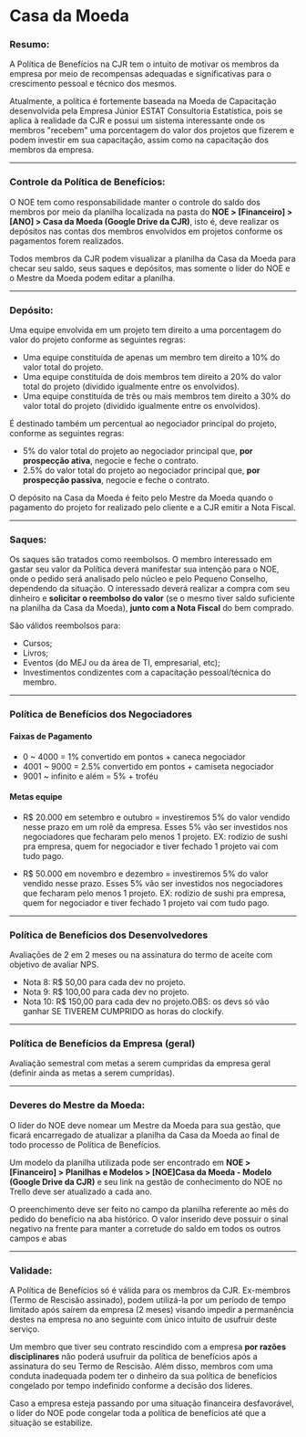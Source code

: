 # Casa da Moeda

### Resumo:

A Política de Benefícios na CJR tem o intuito de motivar os membros da empresa por meio de recompensas adequadas e significativas para o crescimento pessoal e técnico dos mesmos. 

Atualmente, a política é fortemente baseada na Moeda de Capacitação desenvolvida pela Empresa Júnior ESTAT Consultoria Estatística, pois se aplica à realidade da CJR e possui um sistema interessante onde os membros "recebem" uma porcentagem do valor dos projetos que fizerem e podem investir em sua capacitação, assim como na capacitação dos membros da empresa.

---

### Controle da Política de Benefícios:

O NOE tem como responsabilidade manter o controle do saldo dos membros por meio da planilha localizada na pasta do **NOE > [Financeiro] > [ANO] > Casa da Moeda (Google Drive da CJR)**, isto é, deve realizar os depósitos nas contas dos membros envolvidos em projetos conforme os pagamentos forem realizados.

Todos membros da CJR podem visualizar a planilha da Casa da Moeda para checar seu saldo, seus saques e depósitos, mas somente o líder do NOE e o Mestre da Moeda podem editar a planilha.

---

### Depósito:

Uma equipe envolvida em um projeto tem direito a uma porcentagem do valor do projeto conforme as seguintes regras:
* Uma equipe constituída de apenas um membro tem direito a 10% do valor total do projeto.
* Uma equipe constituída de dois membros tem direito a 20% do valor total do projeto (dividido igualmente entre os envolvidos).
* Uma equipe constituída de três ou mais membros tem direito a 30% do valor total do projeto (dividido igualmente entre os envolvidos). 

É destinado também um percentual ao negociador principal do projeto, conforme as seguintes regras: 
* 5% do valor total do projeto ao negociador principal que, **por prospecção ativa**, negocie e feche o contrato. 
* 2.5% do valor total do projeto ao negociador principal que, **por prospecção passiva**, negocie e feche o contrato.

O depósito na Casa da Moeda é feito pelo Mestre da Moeda quando o pagamento do projeto for realizado pelo cliente e a CJR emitir a Nota Fiscal.

---

### Saques:

Os saques são tratados como reembolsos. O membro interessado em gastar seu valor da Política deverá manifestar sua intenção para o NOE, onde o pedido será analisado pelo núcleo e pelo Pequeno Conselho, dependendo da situação. O interessado deverá realizar a compra com seu dinheiro e **solicitar o reembolso do valor** (se o mesmo tiver saldo suficiente na planilha da Casa da Moeda), **junto com a Nota Fiscal** do bem comprado. 

São válidos reembolsos para:
* Cursos;
* Livros;
* Eventos (do MEJ ou da área de TI, empresarial, etc);
* Investimentos condizentes com a capacitação pessoal/técnica do membro.

---

### Política de Benefícios dos Negociadores

#### Faixas de Pagamento

- 0 ~ 4000 = 1% convertido em pontos + caneca negociador
- 4001 ~ 9000 = 2.5% convertido em pontos + camiseta negociador
- 9001 ~ infinito e além = 5% + troféu

#### Metas equipe
- R$ 20.000 em setembro e outubro = investiremos 5% do valor vendido nesse prazo em um rolê da empresa. Esses 5% vão ser investidos nos negociadores que fecharam pelo menos 1 projeto. EX: rodízio de sushi pra empresa, quem for negociador e tiver fechado 1 projeto vai com tudo pago.    

- R$ 50.000 em novembro e dezembro = investiremos 5% do valor vendido nesse prazo. Esses 5% vão ser investidos nos negociadores que fecharam pelo menos 1 projeto. EX: rodízio de sushi pra empresa, quem for negociador e tiver fechado 1 projeto vai com tudo pago.

---
### Política de Benefícios dos Desenvolvedores
   
Avaliações de 2 em 2 meses ou na assinatura do termo de aceite com objetivo de avaliar NPS.
   
- Nota 8: R$ 50,00 para cada dev no projeto.
- Nota 9: R$ 100,00 para cada dev no projeto.
- Nota 10: R$ 150,00 para cada dev no projeto.OBS: os devs só vão ganhar SE TIVEREM CUMPRIDO as horas do clockify.

---
### Política de Benefícios da Empresa (geral)
Avaliação semestral com metas a serem cumpridas da empresa geral (definir ainda as metas a serem cumpridas).

---

### Deveres do Mestre da Moeda:

O líder do NOE deve nomear um Mestre da Moeda para sua gestão, que ficará encarregado de atualizar a planilha da Casa da Moeda ao final de todo processo de Política de Benefícios.

Um modelo da planilha utilizada pode ser encontrado em **NOE > [Financeiro] > Planilhas e Modelos > [NOE]Casa da Moeda - Modelo (Google Drive da CJR)** e seu link na gestão de conhecimento do NOE no Trello deve ser atualizado a cada ano.

O preenchimento deve ser feito no campo da planilha referente ao mês do pedido do benefício na aba histórico. O valor inserido deve possuir o sinal negativo na frente para manter a corretude do saldo em todos os outros campos e abas 

---

### Validade:

A Política de Benefícios só é válida para os membros da CJR. Ex-membros (Termo de Rescisão assinado), podem utilizá-la por um período de tempo limitado após saírem da empresa (2 meses) visando impedir a permanência destes na empresa no ano seguinte com único intuito de usufruir deste serviço.

Um membro que tiver seu contrato rescindido com a empresa **por razões disciplinares** não poderá usufruir da política de benefícios após a assinatura do seu Termo de Rescisão. Além disso, membros com uma conduta inadequada podem ter o dinheiro da sua política de benefícios congelado por tempo indefinido conforme a decisão dos líderes.

Caso a empresa esteja passando por uma situação financeira desfavorável, o líder do NOE pode congelar toda a política de benefícios até que a situação se estabilize.
